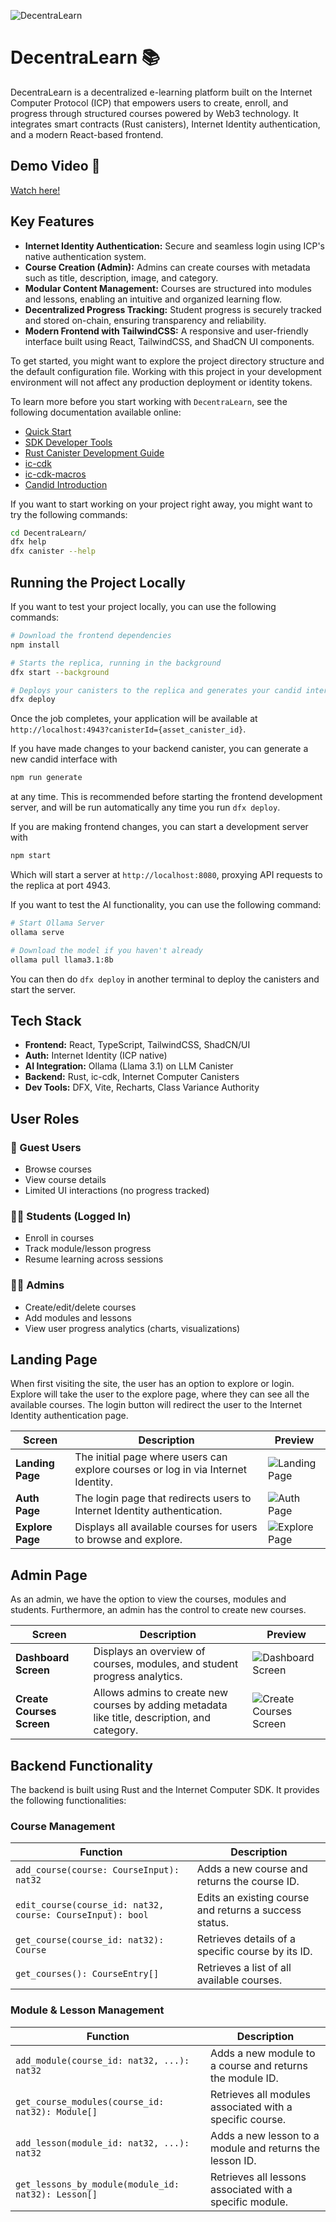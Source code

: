 ![DecentraLearn](https://i.imgur.com/sNKjf6h.png)  

# DecentraLearn 📚

DecentraLearn is a decentralized e-learning platform built on the Internet Computer Protocol (ICP) that empowers users to create, enroll, and progress through structured courses powered by Web3 technology. It integrates smart contracts (Rust canisters), Internet Identity authentication, and a modern React-based frontend.

## Demo Video 🎥

[Watch here!](https://youtu.be/ZLrLtmprAMs)

## Key Features

* **Internet Identity Authentication:** Secure and seamless login using ICP's native authentication system.
* **Course Creation (Admin):** Admins can create courses with metadata such as title, description, image, and category.
* **Modular Content Management:** Courses are structured into modules and lessons, enabling an intuitive and organized learning flow.
* **Decentralized Progress Tracking:** Student progress is securely tracked and stored on-chain, ensuring transparency and reliability.
* **Modern Frontend with TailwindCSS:** A responsive and user-friendly interface built using React, TailwindCSS, and ShadCN UI components.

To get started, you might want to explore the project directory structure and the default configuration file. Working with this project in your development environment will not affect any production deployment or identity tokens.

To learn more before you start working with `DecentraLearn`, see the following documentation available online:

* [Quick Start](https://internetcomputer.org/docs/current/developer-docs/setup/deploy-locally)
* [SDK Developer Tools](https://internetcomputer.org/docs/current/developer-docs/setup/install)
* [Rust Canister Development Guide](https://internetcomputer.org/docs/current/developer-docs/backend/rust/)
* [ic-cdk](https://docs.rs/ic-cdk)
* [ic-cdk-macros](https://docs.rs/ic-cdk-macros)
* [Candid Introduction](https://internetcomputer.org/docs/current/developer-docs/backend/candid/)

If you want to start working on your project right away, you might want to try the following commands:

```bash
cd DecentraLearn/
dfx help
dfx canister --help
```

## Running the Project Locally

If you want to test your project locally, you can use the following commands:

```bash
# Download the frontend dependencies
npm install

# Starts the replica, running in the background
dfx start --background

# Deploys your canisters to the replica and generates your candid interface
dfx deploy
```

Once the job completes, your application will be available at `http://localhost:4943?canisterId={asset_canister_id}`.

If you have made changes to your backend canister, you can generate a new candid interface with

```bash
npm run generate
```

at any time. This is recommended before starting the frontend development server, and will be run automatically any time you run `dfx deploy`.

If you are making frontend changes, you can start a development server with

```bash
npm start
```

Which will start a server at `http://localhost:8080`, proxying API requests to the replica at port 4943.

If you want to test the AI functionality, you can use the following command:

```bash
# Start Ollama Server
ollama serve

# Download the model if you haven't already
ollama pull llama3.1:8b
```

You can then do `dfx deploy` in another terminal to deploy the canisters and start the server.

## Tech Stack

* **Frontend:** React, TypeScript, TailwindCSS, ShadCN/UI  
* **Auth:** Internet Identity (ICP native)  
* **AI Integration:** Ollama (Llama 3.1) on LLM Canister
* **Backend:** Rust, ic-cdk, Internet Computer Canisters  
* **Dev Tools:** DFX, Vite, Recharts, Class Variance Authority  

## User Roles

### 👥 Guest Users

* Browse courses
* View course details
* Limited UI interactions (no progress tracked)

### 👨‍🎓 Students (Logged In)

* Enroll in courses
* Track module/lesson progress
* Resume learning across sessions

### 👨‍💼 Admins

* Create/edit/delete courses
* Add modules and lessons
* View user progress analytics (charts, visualizations)

## Landing Page

When first visiting the site, the user has an option to explore or login. Explore will take the user to the explore page, where they can see all the available courses. The login button will redirect the user to the Internet Identity authentication page.

| **Screen**         | **Description**                                                                 | **Preview**                                                                 |
|---------------------|---------------------------------------------------------------------------------|-----------------------------------------------------------------------------|
| **Landing Page**    | The initial page where users can explore courses or log in via Internet Identity. | ![Landing Page](https://i.imgur.com/sNKjf6h.png)                           |
| **Auth Page**       | The login page that redirects users to Internet Identity authentication.        | ![Auth Page](https://i.imgur.com/3FVsHv4.png)                              |
| **Explore Page**    | Displays all available courses for users to browse and explore.                 | ![Explore Page](https://i.imgur.com/qaS5Fwu.png)                           |

## Admin Page

As an admin, we have the option to view the courses, modules and students. Furthermore, an admin has the control to create new courses.

| **Screen**            | **Description**                                                                 | **Preview**                                                                 |
|------------------------|---------------------------------------------------------------------------------|-----------------------------------------------------------------------------|
| **Dashboard Screen**   | Displays an overview of courses, modules, and student progress analytics.       | ![Dashboard Screen](https://i.imgur.com/kVBaIMG.png)                       |
| **Create Courses Screen** | Allows admins to create new courses by adding metadata like title, description, and category. | ![Create Courses Screen](https://i.imgur.com/2ybVoRy.png)                  |

## Backend Functionality

The backend is built using Rust and the Internet Computer SDK. It provides the following functionalities:

### Course Management

| **Function**                          | **Description**                                                                 |
|---------------------------------------|---------------------------------------------------------------------------------|
| `add_course(course: CourseInput): nat32` | Adds a new course and returns the course ID.                                    |
| `edit_course(course_id: nat32, course: CourseInput): bool` | Edits an existing course and returns a success status.                         |
| `get_course(course_id: nat32): Course` | Retrieves details of a specific course by its ID.                              |
| `get_courses(): CourseEntry[]`        | Retrieves a list of all available courses.                                     |

### Module & Lesson Management

| **Function**                          | **Description**                                                                 |
|---------------------------------------|---------------------------------------------------------------------------------|
| `add_module(course_id: nat32, ...): nat32` | Adds a new module to a course and returns the module ID.                        |
| `get_course_modules(course_id: nat32): Module[]` | Retrieves all modules associated with a specific course.                      |
| `add_lesson(module_id: nat32, ...): nat32` | Adds a new lesson to a module and returns the lesson ID.                       |
| `get_lessons_by_module(module_id: nat32): Lesson[]` | Retrieves all lessons associated with a specific module.                      |

